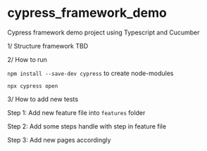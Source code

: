 # cypress_framework_demo
Cypress framework demo project using Typescript and Cucumber

1/ Structure framework
TBD

2/ How to run

`npm install --save-dev cypress` to create node-modules

`npx cypress open`

3/ How to add new tests

Step 1: Add new feature file into `features` folder

Step 2: Add some steps handle with step in feature file

Step 3: Add new pages accordingly
